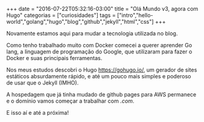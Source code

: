 +++
date = "2016-07-22T05:32:16-03:00"
title = "Olá Mundo v3, agora com Hugo"
categorias = ["curiosidades"]
tags = ["intro","hello-world","golang","hugo","blog","github","jekyll","html","css"]
+++

Novamente estamos aqui para mudar a tecnologia utilizada no blog. 

Como tenho trabalhado muito com Docker comecei a querer aprender Go lang, a linguagem de programação do Google, que utilizaram para fazer o Docker e suas principais ferramentas.

Nos meus estudos descobri o Hugo https://gohugo.io/, um gerador de sites estáticos absurdamente rápido, e até um pouco mais simples e poderoso de usar que o Jekyll (IMHO).

A hospedagem que já tinha mudado de github pages para AWS permanece e o domínio vamos começar a trabalhar com *.com*.

E isso aí e até a próxima!

